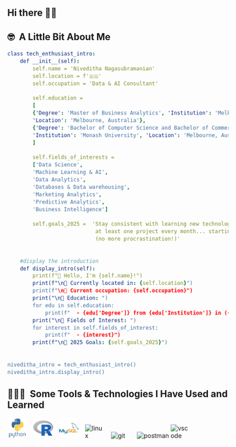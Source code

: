 ## Hi there 👋🏽


<h2> 🤓 &nbsp;A Little Bit About Me</h2>

```yaml
class tech_enthusiast_intro:
    def __init__(self):
        self.name = 'Niveditha Nagasubramanian'
        self.location = f'🇸🇬'
        self.occupation = 'Data & AI Consultant'

        self.education = 
        [
        {'Degree': 'Master of Business Analytics', 'Institution': 'Melbourne Business School', 
        'Location': 'Melbourne, Australia'},
        {'Degree': 'Bachelor of Computer Science and Bachelor of Commerce Specialist', 
        'Institution': 'Monash University', 'Location': 'Melbourne, Australia'}
        ]

        self.fields_of_interests = 
        ['Data Science', 
        'Machine Learning & AI', 
        'Data Analytics',
        'Databases & Data warehousing',
        'Marketing Analytics', 
        'Predictive Analytics',
        'Business Intelligence']

        self.goals_2025 =  'Stay consistent with learning new technologies and complete 
                            at least one project every month... starting now 💪🏽 
                            (no more procrastination!)'
        

    #display the introduction
    def display_intro(self):
        print(f"👋 Hello, I'm {self.name}!")
        print(f"\n📍 Currently located in: {self.location}")
        print(f"\n💼 Current occupation: {self.occupation}")
        print("\n🏫 Education: ")
        for edu in self.education:
            print(f"  - {edu['Degree']} from {edu['Institution']} in ({edu['Location']})")
        print("\n🔬 Fields of Interest: ")
        for interest in self.fields_of_interest:
            print(f"  - {interest}")
        print(f"\n🎯 2025 Goals: {self.goals_2025}")
    

niveditha_intro = tech_enthusiast_intro()
niveditha_intro.display_intro()
```

<h2> 👩🏽‍💻 &nbsp;Some Tools & Technologies I Have Used and Learned</h2>
<p align="left">
<img src="https://raw.githubusercontent.com/devicons/devicon/master/icons/python/python-original-wordmark.svg" alt="python" width="45" height="45" style="display: inline-block; margin-right: 10px;"/>
<img src="https://raw.githubusercontent.com/devicons/devicon/master/icons/r/r-original.svg" alt="r" width="45" height="45" style="display: inline-block; margin-right: 10px;"/>
<img src="https://raw.githubusercontent.com/devicons/devicon/master/icons/mysql/mysql-original-wordmark.svg" alt="mysql" width="45" height="45" style="display: inline-block; margin-right: 10px;"/>
<img src="https://cdn.jsdelivr.net/gh/devicons/devicon/icons/linux/linux-original.svg" alt="linux" width="45" height="45" style="display: inline-block; margin-right: 10px;"/>       
<img src="https://cdn.jsdelivr.net/gh/devicons/devicon/icons/git/git-original.svg" alt="git" width="45" height="45" style="display: inline-block; margin-right: 10px;"/>
<img src="https://www.vectorlogo.zone/logos/getpostman/getpostman-icon.svg" alt="postman" width="40" height="40" onclick="window.open('https://www.postman.com/', '_blank');" />
<img src="https://cdn.jsdelivr.net/gh/devicons/devicon/icons/vscode/vscode-original.svg" alt="vscode" width="45" height="45" style="display: inline-block; margin-right: 10px;"/>
</p>
